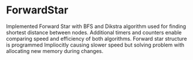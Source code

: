 # ForwardStar
Implemented Forward Star with BFS and Dikstra algorithm used for finding shortest distance between nodes.
Additional timers and counters enable comparing speed and efficiency of both algorithms.
Forward star structure is programmed Impliocitly causing slower speed but solving problem with allocating new memory during changes.
